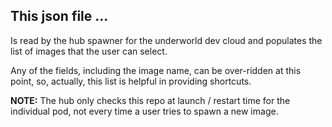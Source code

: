 ## This json file ...



Is read by the hub spawner for the underworld dev cloud and populates the list of images that the user can select.

Any of the fields, including the image name, can be over-ridden at this point, so, actually, this list is
helpful in providing shortcuts.

**NOTE:** The hub only checks this repo at launch / restart time for the individual pod, not every time a user tries to spawn a new image.
